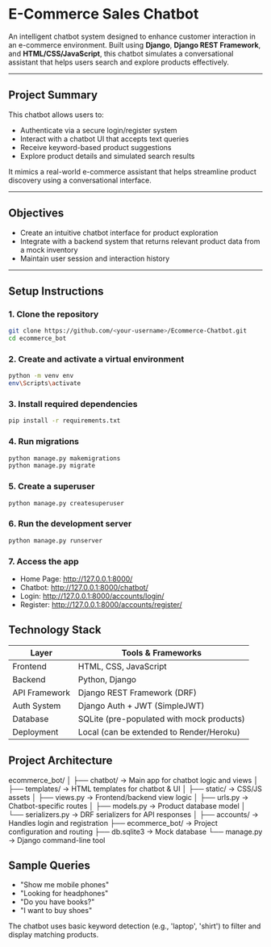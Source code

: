 # E-Commerce Sales Chatbot

An intelligent chatbot system designed to enhance customer interaction in an e-commerce environment. Built using **Django**, **Django REST Framework**, and **HTML/CSS/JavaScript**, this chatbot simulates a conversational assistant that helps users search and explore products effectively.

---

## Project Summary

This chatbot allows users to:
- Authenticate via a secure login/register system
- Interact with a chatbot UI that accepts text queries
- Receive keyword-based product suggestions
- Explore product details and simulated search results

It mimics a real-world e-commerce assistant that helps streamline product discovery using a conversational interface.

---

## Objectives

- Create an intuitive chatbot interface for product exploration
- Integrate with a backend system that returns relevant product data from a mock inventory
- Maintain user session and interaction history

---

## Setup Instructions

### 1. Clone the repository
```bash
git clone https://github.com/<your-username>/Ecommerce-Chatbot.git
cd ecommerce_bot
```

### 2. Create and activate a virtual environment
```bash
python -m venv env
env\Scripts\activate
```

### 3. Install required dependencies
```bash
pip install -r requirements.txt
```

### 4. Run migrations
```bash
python manage.py makemigrations
python manage.py migrate
```

### 5. Create a superuser
```bash
python manage.py createsuperuser
```

### 6. Run the development server
```bash
python manage.py runserver
```

### 7. Access the app
- Home Page: http://127.0.0.1:8000/
- Chatbot: http://127.0.0.1:8000/chatbot/
- Login: http://127.0.0.1:8000/accounts/login/
- Register: http://127.0.0.1:8000/accounts/register/

## Technology Stack
| Layer           | Tools & Frameworks                        |
|-----------------|-------------------------------------------|
| Frontend        | HTML, CSS, JavaScript                     |
| Backend         | Python, Django                            |
| API Framework	  | Django REST Framework (DRF)               |
| Auth System     |	Django Auth + JWT (SimpleJWT)             |
| Database	      | SQLite (pre-populated with mock products) |
| Deployment	    | Local (can be extended to Render/Heroku)  |

## Project Architecture
ecommerce_bot/
│
├── chatbot/                → Main app for chatbot logic and views
│   ├── templates/          → HTML templates for chatbot & UI
│   ├── static/             → CSS/JS assets
│   ├── views.py            → Frontend/backend view logic
│   ├── urls.py             → Chatbot-specific routes
│   ├── models.py           → Product database model
│   └── serializers.py      → DRF serializers for API responses
│
├── accounts/               → Handles login and registration
├── ecommerce_bot/          → Project configuration and routing
├── db.sqlite3              → Mock database
└── manage.py               → Django command-line tool

## Sample Queries
- "Show me mobile phones"
- "Looking for headphones"
- "Do you have books?"
- "I want to buy shoes"

The chatbot uses basic keyword detection (e.g., 'laptop', 'shirt') to filter and display matching products.
